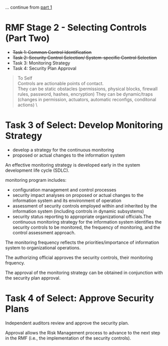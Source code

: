... continue from [part 1](https://github.com/FredericGariepy/LighthouseLabs/blob/main/PKM/W4/D5/RMF/Selecting%20Controls%201.md)
# RMF Stage 2 - Selecting Controls (Part Two)
- ~~Task 1: Common Control Identification~~
- ~~Task 2: Security Control Selection/ System-specific Control Selection~~
- Task 3: Monitoring Strategy
- Task 4: Security Plan Approval

> To Self \
> Controls are actionable points of contact. \
> They can be static obstacles (permissions, physical blocks, firewall rules, password, hashes, encryption)
> They can be dynamic/traps (changes in permission, actuators, automatic reconfigs, conditonal actions) \
 
# Task 3 of Select: Develop Monitoring Strategy
- develop a strategy for the continuous monitoring
- proposed or actual changes to the information system

An effective monitoring strategy is developed early in the system development life cycle (SDLC).

monitoring program includes:
- configuration management and control processes
- security impact analyses on proposed or actual changes to the information system and its environment of operation
- assessment of security controls employed within and inherited by the information system (including controls in dynamic subsystems)
- security status reporting to appropriate organizational officials.The continuous monitoring strategy for the information system identifies the security controls to be monitored, the frequency of monitoring, and the control assessment approach. 

The monitoring frequency reflects the priorities/importance of information system to organizational operations.

The authorizing official approves the security controls, their monitoring frquency.

The approval of the monitoring strategy can be obtained in conjunction with the security plan approval.

# Task 4 of Select: Approve Security Plans
Independent auditors review and approve the security plan.

Approval allows the Risk Management process to advance to the next step in the RMF (i.e., the implementation of the security controls). 
